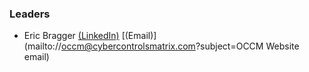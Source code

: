 ### Leaders
* Eric Bragger [(LinkedIn)](https://www.linkedin.com/in/eric-bragger/) [(Email)](mailto://occm@cybercontrolsmatrix.com?subject=OCCM Website email)
